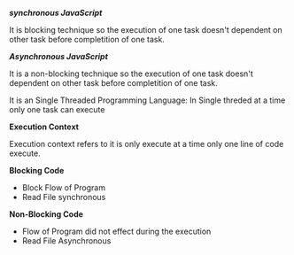 ***synchronous JavaScript***

It is blocking technique so the execution  of one task doesn't dependent on other task before completition of one task.


***Asynchronous JavaScript***

It is a non-blocking technique so the execution  of one task doesn't dependent on other task  before completition of one task.

It is an Single Threaded Programming Language: In Single threded at a time only one task can execute

**Execution Context**

Execution context refers to it is only execute at a time only one line of code execute.

**Blocking Code**

* Block Flow of Program
* Read File synchronous


**Non-Blocking Code**

* Flow of Program did not effect during the execution
* Read File Asynchronous